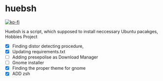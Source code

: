 # huebsh
[![ko-fi](https://www.ko-fi.com/img/donate_sm.png)](https://ko-fi.com/T6T7IGHN)

Huebsh is a script, which supposed to install neccessary Ubuntu pacakges, Hobbies Project

- [x] Finding distor detecting procedure,
- [x] Updating requirements.txt
- [ ] Adding presepolise as Download Manager
- [ ] Gnome installer
- [x] Finding the proper theme for gnome
- [x] ADD zsh
